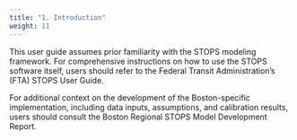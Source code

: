 ```yaml
---
title: "1. Introduction"
weight: 11
---
```


This user guide assumes prior familiarity with the STOPS modeling framework. For comprehensive instructions on how to use the STOPS software itself, users should refer to the Federal Transit Administration’s (FTA) STOPS User Guide.

For additional context on the development of the Boston-specific implementation, including data inputs, assumptions, and calibration results, users should consult the Boston Regional STOPS Model Development Report.